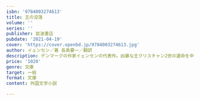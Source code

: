```yaml
---
isbn: '9784003274613'
title: 王の没落
volume: ''
series: ''
publisher: 岩波書店
pubdate: '2021-04-19'
cover: 'https://cover.openbd.jp/9784003274613.jpg'
author: イェンセン／著 長島要一／翻訳
description: デンマークの作家イェンセンの代表作。凶暴な王クリスチャン2世の運命を中心に一六世紀北欧の激動を描く。
price: '1020'
genre: 文庫
target: 一般
format: 文庫
content: 外国文学小説

---
```

